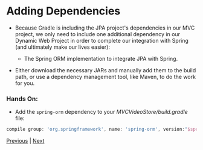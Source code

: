 # Adding Dependencies

* Because Gradle is including the JPA project's dependencies in our MVC project, we only need to include one additional dependency in our Dynamic Web Project in order to complete our integration with Spring (and ultimately make our lives easier):

  * The Spring ORM implementation to integrate JPA with Spring.

* Either download the necessary JARs and manually add them to the build path, or use a dependency management tool, like Maven, to do the work for you.

### Hands On:
* Add the `spring-orm` dependency to your *MVCVideoStore/build.gradle* file:

```groovy
compile group: 'org.springframework', name: 'spring-orm', version:"$springVersion"
```

[Previous](jpa_with_web.md) | [Next](servlet_xml.md)
